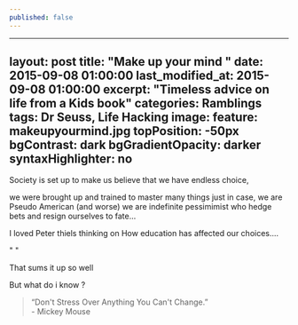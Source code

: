 ```yaml
---
published: false
---
```


---
layout: post
title:  "Make up your mind "
date:   2015-09-08 01:00:00
last_modified_at:  2015-09-08 01:00:00
excerpt: "Timeless advice on life from a Kids book"
categories: Ramblings
tags:  Dr Seuss, Life Hacking
image:
  feature: makeupyourmind.jpg
  topPosition: -50px
bgContrast: dark
bgGradientOpacity: darker
syntaxHighlighter: no
---

Society is set up to make us believe that we have endless choice,

we were brought up and trained to master many things just in case, we are Pseudo American (and worse) we are indefinite pessimimist who hedge bets and resign ourselves to fate...

I loved Peter thiels thinking on How education has affected our choices....

" "

That sums it up so well

But what do i know ?

<blockquote class="largeQuote">“Don't Stress Over Anything You Can't Change.” <br/>- Mickey Mouse</blockquote>